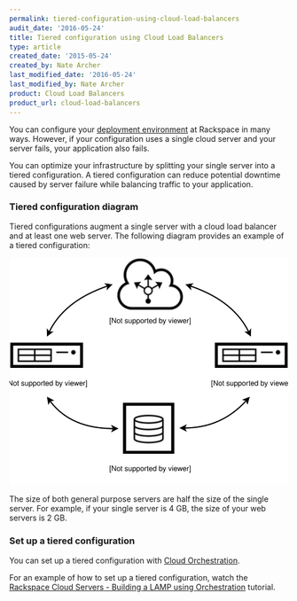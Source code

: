 ```yaml
---
permalink: tiered-configuration-using-cloud-load-balancers
audit_date: '2016-05-24'
title: Tiered configuration using Cloud Load Balancers
type: article
created_date: '2015-05-24'
created_by: Nate Archer
last_modified_date: '2016-05-24'
last_modified_by: Nate Archer
product: Cloud Load Balancers
product_url: cloud-load-balancers
---
```


You can configure your [deployment environment](/support/how-to/rackspace-open-cloud-reference-architecture/) at Rackspace in many ways. However, if your configuration uses a single cloud server and your server fails, your application also fails.

You can optimize your infrastructure by splitting your single server into a tiered configuration. A tiered configuration can reduce potential downtime caused by server failure while balancing traffic to your application.

### Tiered configuration diagram

Tiered configurations augment a single server with a cloud load balancer and at least one web server. The following diagram provides an example of a tiered configuration:

![Tiered configuration diagram](tiered-config.svg)

The size of both general purpose servers are half the size of the single server. For example, if your single server is 4 GB, the size of your web servers is 2 GB.

### Set up a tiered configuration

You can set up a tiered configuration with [Cloud Orchestration](/support/how-to/cloud-orchestration/).

For an example of how to set up a tiered configuration, watch the [Rackspace Cloud Servers - Building a LAMP using Orchestration](https://www.youtube.com/watch?v=9tk7NrR7tYo&feature=youtu.be) tutorial.
